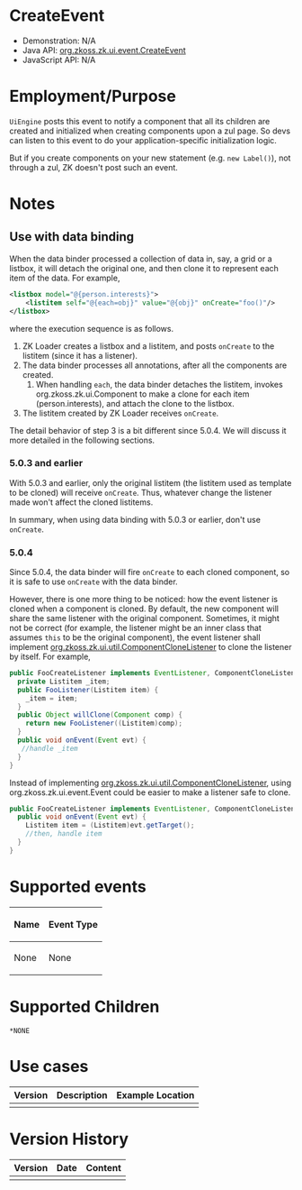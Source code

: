 

# CreateEvent

- Demonstration: N/A
- Java API: [org.zkoss.zk.ui.event.CreateEvent](https://www.zkoss.org/javadoc/latest/zk/org/zkoss/zk/ui/event/CreateEvent.html)
- JavaScript API: N/A

# Employment/Purpose

`UiEngine` posts this event to notify a component that all its children
are created and initialized when creating components upon a zul page. So
devs can listen to this event to do your application-specific
initialization logic.

But if you create components on your new statement (e.g. `new Label()`),
not through a zul, ZK doesn't post such an event.

# Notes

## Use with data binding

When the data binder processed a collection of data in, say, a grid or a
listbox, it will detach the original one, and then clone it to represent
each item of the data. For example,

```xml
<listbox model="@{person.interests}">
    <listitem self="@{each=obj}" value="@{obj}" onCreate="foo()"/>
</listbox>
```

where the execution sequence is as follows.

1.  ZK Loader creates a listbox and a listitem, and posts `onCreate` to
    the listitem (since it has a listener).
2.  The data binder processes all annotations, after all the components
    are created.
    1.  When handling `each`, the data binder detaches the listitem,
        invokes
        <javadoc method="clone()">org.zkoss.zk.ui.Component</javadoc> to
        make a clone for each item (person.interests), and attach the
        clone to the listbox.
3.  The listitem created by ZK Loader receives `onCreate`.

The detail behavior of step 3 is a bit different since 5.0.4. We will
discuss it more detailed in the following sections.

### 5.0.3 and earlier

With 5.0.3 and earlier, only the original listitem (the listitem used as
template to be cloned) will receive `onCreate`. Thus, whatever change
the listener made won't affect the cloned listitems.

In summary, when using data binding with 5.0.3 or earlier, don't use
`onCreate`.

### 5.0.4

Since 5.0.4, the data binder will fire `onCreate` to each cloned
component, so it is safe to use `onCreate` with the data binder.

However, there is one more thing to be noticed: how the event listener
is cloned when a component is cloned. By default, the new component will
share the same listener with the original component. Sometimes, it might
not be correct (for example, the listener might be an inner class that
assumes `this` to be the original component), the event listener shall
implement [org.zkoss.zk.ui.util.ComponentCloneListener](https://www.zkoss.org/javadoc/latest/zk/org/zkoss/zk/ui/util/ComponentCloneListener.html)
to clone the listener by itself. For example,

```java
public FooCreateListener implements EventListener, ComponentCloneListener {
  private Listitem _item;
  public FooListener(Listitem item) {
    _item = item;
  }
  public Object willClone(Component comp) {
    return new FooListener((Listitem)comp);
  }
  public void onEvent(Event evt) {
   //handle _item
  }
}
```

Instead of implementing
[org.zkoss.zk.ui.util.ComponentCloneListener](https://www.zkoss.org/javadoc/latest/zk/org/zkoss/zk/ui/util/ComponentCloneListener.html), using
<javadoc method="getTarget()">org.zkoss.zk.ui.event.Event</javadoc>
could be easier to make a listener safe to clone.

```java
public FooCreateListener implements EventListener, ComponentCloneListener {
  public void onEvent(Event evt) {
    Listitem item = (Listitem)evt.getTarget();
    //then, handle item
  }
}
```

# Supported events

<table>
<thead>
<tr class="header">
<th><center>
<p>Name</p>
</center></th>
<th><center>
<p>Event Type</p>
</center></th>
</tr>
</thead>
<tbody>
<tr class="odd">
<td><p>None</p></td>
<td><p>None</p></td>
</tr>
</tbody>
</table>

# Supported Children

`*NONE`

# Use cases

| Version | Description | Example Location |
|---------|-------------|------------------|
|         |             |                  |

# Version History

| Version | Date | Content |
|---------|------|---------|
|         |      |         |


